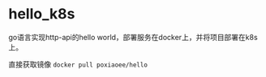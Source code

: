 # hello_k8s
go语言实现http-api的hello world，部署服务在docker上，并将项目部署在k8s上。

直接获取镜像
```docker pull poxiaoee/hello```
